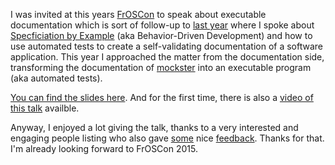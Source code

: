 I was invited at this years [FrOSCon] to speak about executable documentation which is sort of follow-up to [last year][froscon8] where I spoke about [Specficiation by Example][sbe] (aka Behavior-Driven Development) and how to use automated tests to create a self-validating documentation of a software application. This year I approached the matter from the documentation side, transforming the documentation of [mockster] into an executable program (aka automated tests).

[You can find the slides here][slides]. And for the first time, there is also a [video of this talk][video] availble.

Anyway, I enjoyed a lot giving the talk, thanks to a very interested and engaging people listing who also gave [some][comment1] nice [feedback][comment2]. Thanks for that. I'm already looking forward to FrOSCon 2015.

[FrOSCon]: https://www.froscon.de
[froscon8]: http://blog.rtens.org/froscon-2013.html
[sbe]: http://specificationbyexample.com/
[mockster]: http://github.com/rtens/mockster
[slides]: /res/executable_documentation_slides.pdf
[video]: https://www.youtube.com/watch?v=5j42QvDMCjg
[comment1]: https://twitter.com/raulfraile/status/503541717006835713
[comment2]: https://twitter.com/gobilo/status/503607248447602689